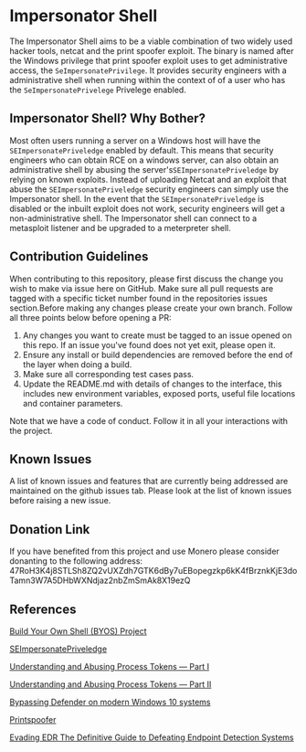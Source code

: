 # Impersonator Shell

The Impersonator Shell aims to be a viable combination of two widely used hacker tools, netcat and the print spoofer exploit. The binary is named after the Windows privilege that print spoofer exploit uses to get administrative access, the `SeImpersonatePrivilege`. It provides security engineers with a administrative shell when running within the context of of a user who has the `SeImpersonatePrivelege` Privelege enabled.

## Impersonator Shell? Why Bother?

Most often users running a server on a Windows host will have the `SEImpersonatePriveledge` enabled by default. This means that security engineers who can obtain RCE on a windows server, can also obtain an administrative shell by abusing the server's`SEImpersonatePriveledge` by relying on known exploits. Instead of uploading Netcat and an exploit that abuse the `SEImpersonatePriveledge` security engineers can simply use the Impersonator shell. In the event that the `SEImpersonatePriveledge` is disabled or the inbuilt exploit does not work, security engineers will get a non-administrative shell. The Impersonator shell can connect to a metasploit listener and be upgraded to a meterpreter shell.

## Contribution Guidelines

When contributing to this repository, please first discuss the change you wish to make via issue here on GitHub. Make sure all pull requests are tagged with a specific ticket number found in the repositories issues section.Before making any changes please create your own branch. Follow all three points below before opening a PR:

1. Any changes you want to create must be tagged to an issue opened on this repo. If an issue you've found does not yet exit, please open it.
2. Ensure any install or build dependencies are removed before the end of the layer when doing a build.
3. Make sure all corresponding test cases pass.
4. Update the README.md with details of changes to the interface, this includes new environment variables, exposed ports, useful file locations and container parameters.

Note that we have a code of conduct. Follow it in all your interactions with the project.

## Known Issues

A list of known issues and features that are currently being addressed are maintained on the github issues tab. Please look at the list of known issues before raising a new issue.

## Donation Link

If you have benefited from this project and use Monero please consider donanting to the following address:
47RoH3K4j8STLSh8ZQ2vUXZdh7GTK6dBy7uEBopegzkp6kK4fBrznkKjE3doTamn3W7A5DHbWXNdjaz2nbZmSmAk8X19ezQ

## References

[Build Your Own Shell (BYOS) Project](https://github.com/AleksaZatezalo/BYOS)

[SEImpersonatePriveledge](https://learn.microsoft.com/en-us/answers/questions/1087721/how-to-disable-seimpersonate-privilege-for-a-user)

[Understanding and Abusing Process Tokens — Part I](https://securitytimes.medium.com/understanding-and-abusing-process-tokens-part-i-ee51671f2cfa)

[Understanding and Abusing Process Tokens — Part II](https://securitytimes.medium.com/understanding-and-abusing-access-tokens-part-ii-b9069f432962)

[Bypassing Defender on modern Windows 10 systems](https://www.purpl3f0xsecur1ty.tech/2021/03/30/av_evasion.html)

[Printspoofer](https://github.com/itm4n/PrintSpoofer)

[Evading EDR The Definitive Guide to Defeating Endpoint Detection Systems](https://www.amazon.ca/Evading-EDR-Definitive-Defeating-Detection/dp/1718503342)